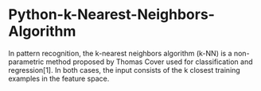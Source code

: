 # Python-k-Nearest-Neighbors-Algorithm
In pattern recognition, the k-nearest neighbors algorithm (k-NN) is a non-parametric method proposed by Thomas Cover used for classification and regression[1]. In both cases, the input consists of the k closest training examples in the feature space.
